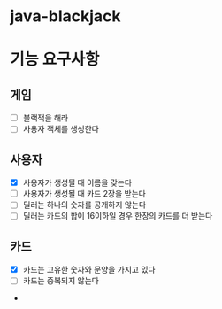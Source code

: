 # java-blackjack

# 기능 요구사항
## 게임
- [ ] 블랙잭을 해라
- [ ] 사용자 객체를 생성한다

## 사용자
- [X] 사용자가 생성될 때 이름을 갖는다
- [ ] 사용자가 생성될 때 카드 2장을 받는다
- [ ] 딜러는 하나의 숫자를 공개하지 않는다
- [ ] 딜러는 카드의 합이 16이하일 경우 한장의 카드를 더 받는다

## 카드
- [X] 카드는 고유한 숫자와 문양을 가지고 있다
- [ ] 카드는 중복되지 않는다
- 